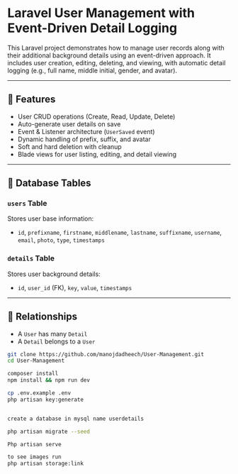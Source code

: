 # Laravel User Management with Event-Driven Detail Logging

This Laravel project demonstrates how to manage user records along with their additional background details using an event-driven approach. It includes user creation, editing, deleting, and viewing, with automatic detail logging (e.g., full name, middle initial, gender, and avatar).

---

## 🚀 Features

- User CRUD operations (Create, Read, Update, Delete)
- Auto-generate user details on save
- Event & Listener architecture (`UserSaved` event)
- Dynamic handling of prefix, suffix, and avatar
- Soft and hard deletion with cleanup
- Blade views for user listing, editing, and detail viewing

---

## 📂 Database Tables

### `users` Table
Stores user base information:
- `id`, `prefixname`, `firstname`, `middlename`, `lastname`, `suffixname`, `username`, `email`, `photo`, `type`, `timestamps`

### `details` Table
Stores user background details:
- `id`, `user_id` (FK), `key`, `value`, `timestamps`

---

## 🧠 Relationships

- A `User` has many `Detail`
- A `Detail` belongs to a `User`

```bash
git clone https://github.com/manojdadheech/User-Management.git
cd User-Management

composer install
npm install && npm run dev

cp .env.example .env
php artisan key:generate


create a database in mysql name userdetails

php artisan migrate --seed

Php artisan serve

to see images run
php artisan storage:link
